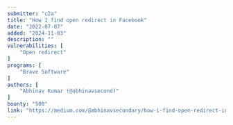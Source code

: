 ```yaml
---
submitter: "c2a"
title: "How I find open redirect in Facebook"
date: "2022-07-07"
added: "2024-11-03"
description: ""
vulnerabilities: [
    "Open redirect"
]
programs: [
    "Brave Software"
]
authors: [
    "Abhinav Kumar (@abhinavsecond)"
]
bounty: "500"
link: "https://medium.com/@abhinavsecondary/how-i-find-open-redirect-in-facebook-7e7aeb89535d"
---
```





